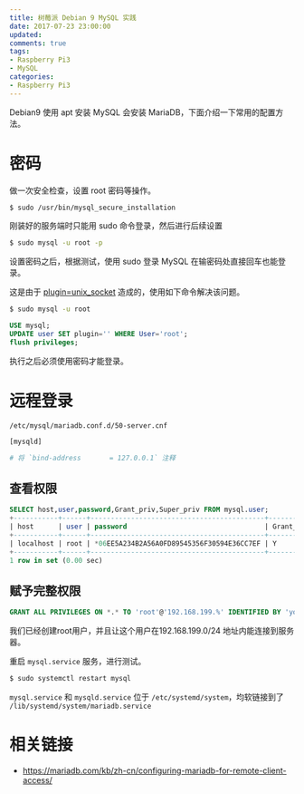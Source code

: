 ```yaml
---
title: 树莓派 Debian 9 MySQL 实践
date: 2017-07-23 23:00:00
updated:
comments: true
tags:
- Raspberry Pi3
- MySQL
categories:
- Raspberry Pi3
---
```


Debian9 使用 apt 安装 MySQL 会安装 MariaDB，下面介绍一下常用的配置方法。

<!--more-->

# 密码

做一次安全检查，设置 root 密码等操作。

```bash
$ sudo /usr/bin/mysql_secure_installation  
```

刚装好的服务端时只能用 sudo 命令登录，然后进行后续设置

```bash
$ sudo mysql -u root -p
```

设置密码之后，根据测试，使用 sudo 登录 MySQL 在输密码处直接回车也能登录。

这是由于 [plugin=unix_socket](https://www.baidu.com/s?wd=plugin%20unix_socket) 造成的，使用如下命令解决该问题。

```bash
$ sudo mysql -u root
```

```sql
USE mysql;
UPDATE user SET plugin='' WHERE User='root';
flush privileges;
```

执行之后必须使用密码才能登录。

# 远程登录

`/etc/mysql/mariadb.conf.d/50-server.cnf`

```bash
[mysqld]

# 将 `bind-address		= 127.0.0.1` 注释
```

## 查看权限

```sql
SELECT host,user,password,Grant_priv,Super_priv FROM mysql.user;
+-----------+------+-------------------------------------------+------------+------------+
| host      | user | password                                  | Grant_priv | Super_priv |
+-----------+------+-------------------------------------------+------------+------------+
| localhost | root | *06EE5A234B2A56A0FD89545356F30594E36CC7EF | Y          | Y          |
+-----------+------+-------------------------------------------+------------+------------+
1 row in set (0.00 sec)
```

## 赋予完整权限

```sql
GRANT ALL PRIVILEGES ON *.* TO 'root'@'192.168.199.%' IDENTIFIED BY 'your-password' WITH GRANT OPTION;
```

我们已经创建root用户，并且让这个用户在192.168.199.0/24 地址内能连接到服务器。

重启 `mysql.service` 服务，进行测试。

```bash
$ sudo systemctl restart mysql
```

`mysql.service` 和 `mysqld.service` 位于 `/etc/systemd/system`，均软链接到了 `/lib/systemd/system/mariadb.service`

# 相关链接

* https://mariadb.com/kb/zh-cn/configuring-mariadb-for-remote-client-access/
